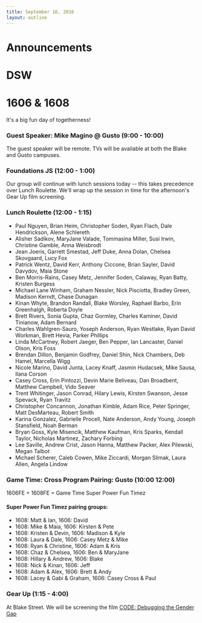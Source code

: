 ```yaml
---
title: September 16, 2016
layout: outline
---
```

# Announcements

# DSW

# 1606 & 1608

It's a big fun day of togetherness!

### Guest Speaker: Mike Magino @ Gusto (9:00 - 10:00)

The guest speaker will be remote. TVs will be available at both the Blake and Gusto campuses.

### Foundations JS (12:00 - 1:00)

Our group will continue with lunch sessions today -- this takes precedence over Lunch Roulette. We'll wrap up the session in time for the afternoon's Gear Up film screening.

### Lunch Roulette (12:00 - 1:15)

* Paul Nguyen, Brian Heim, Christopher Soden, Ryan Flach, Dale Hendrickson, Alene Schlereth
* Alisher Sadikov, MaryJane Valade, Tommasina Miller, Susi Irwin, Christine Gamble, Anna Weisbrodt
* Jean Joeris, Garrett Smestad, Jeff Duke, Anna Dolan, Chelsea Skovgaard, Lucy Fox
* Patrick Wentz, David Kerr, Anthony Ciccone, Brian Sayler, David Davydov, Maia Stone
* Ben Morris-Rains, Casey Metz, Jennifer Soden, Calaway, Ryan Batty, Kristen Burgess
* Michael Lane Winham, Graham Nessler, Nick Pisciotta, Bradley Green, Madison Kerndt, Chase Dunagan
* Kinan Whyte, Brandon Randall, Blake Worsley, Raphael Barbo, Erin Greenhalgh, Roberta Doyle
* Brett Rivers, Sonia Gupta, Chaz Gormley, Charles Kaminer, David Tinianow, Adam Bernard
* Charles Wahlgren-Sauro, Yoseph Anderson, Ryan Westlake, Ryan David Workman, Brett Hevia, Parker Phillips
* Linda McCartney, Robert Jaeger, Ben Pepper, Ian Lancaster, Daniel Olson, Kris Foss
* Brendan Dillon, Benjamin Godfrey, Daniel Shin, Nick Chambers, Deb Hamel, Marcella Wigg
* Nicole Marino, David Junta, Lacey Knaff, Jasmin Hudacsek, Mike Sausa, Ilana Corson
* Casey Cross, Erin Pintozzi, Devin Marie Beliveau, Dan Broadbent, Matthew Campbell, Vido Seaver
* Trent Whitinger, Jason Conrad, Hilary Lewis, Kirsten Swanson, Jesse Spevack, Ryan Travitz
* Christopher Concannon, Jonathan Kimble, Adam Rice, Peter Springer, Matt DesMarteau, Robert Smith
* Karina Gonzalez, Gabrielle Procell, Nate Anderson, Andy Young, Joseph Stansfield, Noah Berman
* Bryan Goss, Kyle Misencik, Matthew Kaufman, Kris Sparks, Kendall Taylor, Nicholas Martinez, Zachary Forbing
* Lee Saville, Andrew Crist, Jason Hanna, Matthew Packer, Alex Pilewski, Megan Talbot
* Michael Scherer, Caleb Cowen, Mike Ziccardi, Morgan Slimak, Laura Allen, Angela Lindow

### Game Time: Cross Program Pairing: Gusto (10:00  12:00)
1606FE + 1608FE = Game Time Super Power Fun Timez

#### Super Power Fun Timez pairing groups:

- 1608: Matt & Ian, 1606: David
- 1608: Mike & Maia, 1606: Kirsten & Pete
- 1608: Kristen & Devin, 1606: Madison & Kyle
- 1608: Laura & Dale, 1606: Casey Metz & Mike
- 1608: Ryan & Christine, 1606: Adam & Kris
- 1608: Chaz & Chelsea, 1606: Ben & MaryJane
- 1608: Hillary & Andrew, 1606: Blake
- 1608: Nick & Kinan, 1606: Jeff
- 1608: Adam & Alex, 1606: Brett & Andy
- 1608: Lacey & Gabi & Graham, 1606: Casey Cross & Paul

### Gear Up (1:15 - 4:00)
At Blake Street. We will be screening the film [CODE: Debugging the Gender Gap](https://vimeo.com/123004482)
